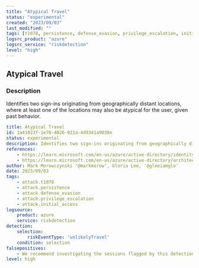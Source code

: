 ```yaml
---
title: "Atypical Travel"
status: "experimental"
created: "2023/09/03"
last_modified: ""
tags: [t1078, persistence, defense_evasion, privilege_escalation, initial_access, detection_rule]
logsrc_product: "azure"
logsrc_service: "riskdetection"
level: "high"
---
```


## Atypical Travel

### Description

Identifies two sign-ins originating from geographically distant locations, where at least one of the locations may also be atypical for the user, given past behavior.

```yml
title: Atypical Travel
id: 1a41023f-1e70-4026-921a-4d9341a9038e
status: experimental
description: Identifies two sign-ins originating from geographically distant locations, where at least one of the locations may also be atypical for the user, given past behavior.
references:
    - https://learn.microsoft.com/en-us/azure/active-directory/identity-protection/concept-identity-protection-risks#atypical-travel
    - https://learn.microsoft.com/en-us/azure/active-directory/architecture/security-operations-user-accounts#unusual-sign-ins
author: Mark Morowczynski '@markmorow', Gloria Lee, '@gleeiamglo'
date: 2023/09/03
tags:
    - attack.t1078
    - attack.persistence
    - attack.defense_evasion
    - attack.privilege_escalation
    - attack.initial_access
logsource:
    product: azure
    service: riskdetection
detection:
    selection:
        riskEventType: 'unlikelyTravel'
    condition: selection
falsepositives:
    - We recommend investigating the sessions flagged by this detection in the context of other sign-ins from the user.
level: high

```
